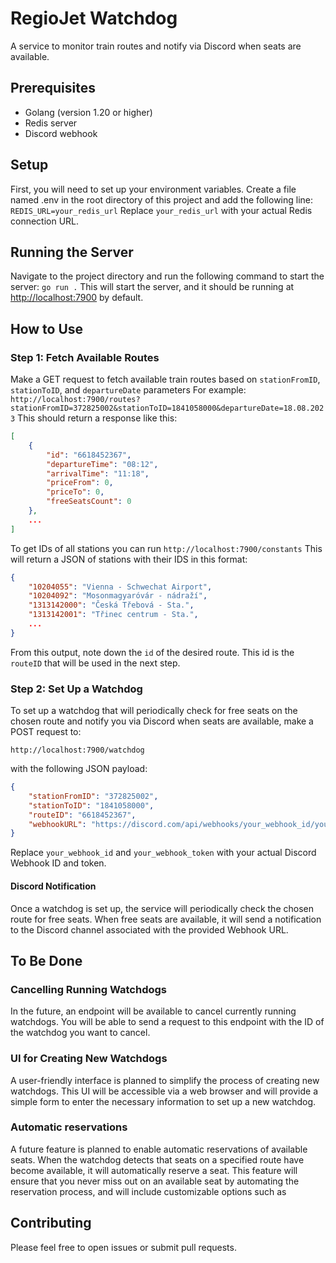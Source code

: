 # RegioJet Watchdog
A service to monitor train routes and notify via Discord when seats are available.

## Prerequisites
- Golang (version 1.20 or higher)
- Redis server
- Discord webhook

## Setup
First, you will need to set up your environment variables. Create a file named .env in the root directory of this project and add the following line:
```REDIS_URL=your_redis_url```
Replace `your_redis_url` with your actual Redis connection URL.

## Running the Server
Navigate to the project directory and run the following command to start the server:
```go run .```
This will start the server, and it should be running at [http://localhost:7900](http://localhost:7900) by default.

## How to Use

### Step 1: Fetch Available Routes
Make a GET request to fetch available train routes based on `stationFromID`, `stationToID`, and `departureDate` parameters
For example:
```http://localhost:7900/routes?stationFromID=372825002&stationToID=1841058000&departureDate=18.08.2023```
This should return a response like this:
```json
[
    {
        "id": "6618452367",
        "departureTime": "08:12",
        "arrivalTime": "11:18",
        "priceFrom": 0,
        "priceTo": 0,
        "freeSeatsCount": 0
    },
    ...
]
```

To get IDs of all stations you can run 
```http://localhost:7900/constants```
This will return a JSON of stations with their IDS in this format:
```json
{
    "10204055": "Vienna - Schwechat Airport",
    "10204092": "Mosonmagyaróvár - nádraží",
    "1313142000": "Česká Třebová - Sta.",
    "1313142001": "Třinec centrum - Sta.",
    ...
}
```

From this output, note down the `id` of the desired route. This id is the `routeID` that will be used in the next step.

### Step 2: Set Up a Watchdog

To set up a watchdog that will periodically check for free seats on the chosen route and notify you via Discord when seats are available, make a POST request to:

```http://localhost:7900/watchdog```

with the following JSON payload:
```json
{
    "stationFromID": "372825002",
    "stationToID": "1841058000",
    "routeID": "6618452367",
    "webhookURL": "https://discord.com/api/webhooks/your_webhook_id/your_webhook_token"
}
```


Replace `your_webhook_id` and `your_webhook_token` with your actual Discord Webhook ID and token.

#### Discord Notification
Once a watchdog is set up, the service will periodically check the chosen route for free seats. When free seats are available, it will send a notification to the Discord channel associated with the provided Webhook URL.

## To Be Done

### Cancelling Running Watchdogs
In the future, an endpoint will be available to cancel currently running watchdogs. You will be able to send a request to this endpoint with the ID of the watchdog you want to cancel.

### UI for Creating New Watchdogs
A user-friendly interface is planned to simplify the process of creating new watchdogs. This UI will be accessible via a web browser and will provide a simple form to enter the necessary information to set up a new watchdog.

### Automatic reservations
A future feature is planned to enable automatic reservations of available seats. When the watchdog detects that seats on a specified route have become available, it will automatically reserve a seat. This feature will ensure that you never miss out on an available seat by automating the reservation process, and will include customizable options such as

## Contributing
Please feel free to open issues or submit pull requests.